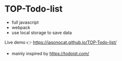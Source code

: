 # TOP-Todo-list

- full javascript
- webpack
- use local storage to save data


Live demo 👉 https://jasonocat.github.io/TOP-Todo-list/
- mainly inspired by https://todoist.com/
